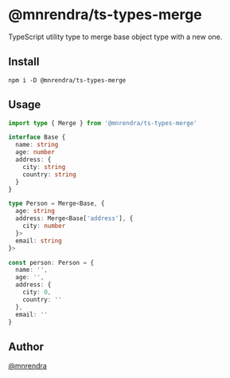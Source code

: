 # @mnrendra/ts-types-merge
TypeScript utility type to merge base object type with a new one.

## Install
```
npm i -D @mnrendra/ts-types-merge
```

## Usage
```typescript
import type { Merge } from '@mnrendra/ts-types-merge'

interface Base {
  name: string
  age: number
  address: {
    city: string
    country: string
  }
}

type Person = Merge<Base, {
  age: string
  address: Merge<Base['address'], {
    city: number
  }>
  email: string
}>

const person: Person = {
  name: '',
  age: '',
  address: {
    city: 0,
    country: ''
  },
  email: ''
}
```

## Author
[@mnrendra](https://github.com/mnrendra/)
